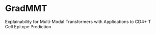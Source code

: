 # GradMMT
Explainability for Multi-Modal Transformers with Applications to CD4+ T Cell Epitope Prediction

